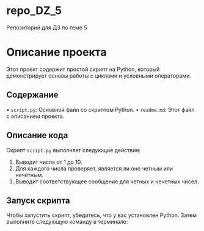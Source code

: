 # repo_DZ_5
Репозиторий для ДЗ по теме 5

# Описание проекта

Этот проект содержит простой скрипт на Python, который демонстрирует основы работы с циклами и условными операторами.

## Содержание

•   `script.py`: Основной файл со скриптом Python.
•   `readme.md`: Этот файл с описанием проекта.

## Описание кода

Скрипт `script.py` выполняет следующие действия:

1.  Выводит числа от 1 до 10.
2.  Для каждого числа проверяет, является ли оно четным или нечетным.
3.  Выводит соответствующее сообщение для четных и нечетных чисел.

## Запуск скрипта

Чтобы запустить скрипт, убедитесь, что у вас установлен Python. Затем выполните следующую команду в терминале:
